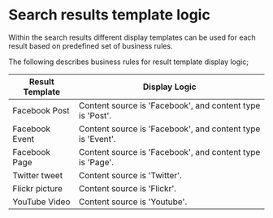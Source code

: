 Search results template logic
========================

Within the search results different display templates can be used for each result based on predefined set of business rules.

The following describes business rules for result template display logic;

| Result Template | Display Logic |
| -------- | ---------- |
| Facebook Post | Content source is 'Facebook', and content type is 'Post'.|
| Facebook Event | Content source is 'Facebook', and content type is 'Event'.|
| Facebook Page | Content source is 'Facebook', and content type is 'Page'.|
| Twitter tweet | Content source is 'Twitter'. |
| Flickr picture | Content source is 'Flickr'. |
| YouTube Video | Content source is 'Youtube'. |
